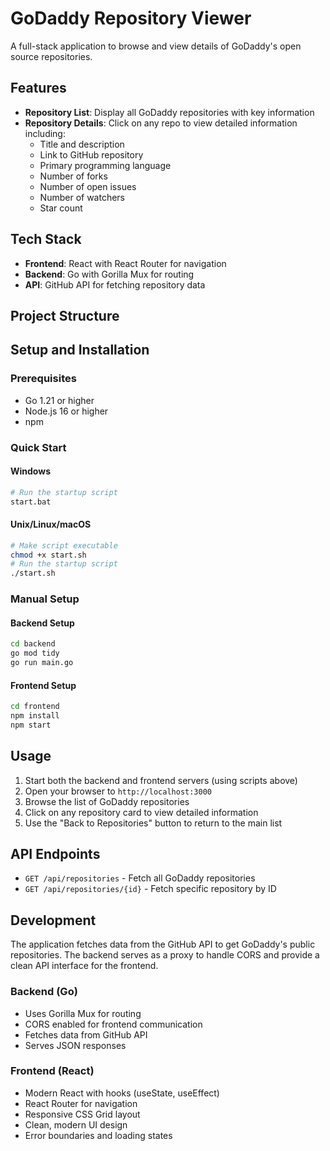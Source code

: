 # GoDaddy Repository Viewer

A full-stack application to browse and view details of GoDaddy's open source repositories.

## Features

- **Repository List**: Display all GoDaddy repositories with key information
- **Repository Details**: Click on any repo to view detailed information including:
  - Title and description
  - Link to GitHub repository
  - Primary programming language
  - Number of forks
  - Number of open issues
  - Number of watchers
  - Star count

## Tech Stack

- **Frontend**: React with React Router for navigation
- **Backend**: Go with Gorilla Mux for routing
- **API**: GitHub API for fetching repository data

## Project Structure



## Setup and Installation

### Prerequisites

- Go 1.21 or higher
- Node.js 16 or higher
- npm

### Quick Start

#### Windows
```bash
# Run the startup script
start.bat
```

#### Unix/Linux/macOS
```bash
# Make script executable
chmod +x start.sh
# Run the startup script
./start.sh
```

### Manual Setup

#### Backend Setup
```bash
cd backend
go mod tidy
go run main.go
```

#### Frontend Setup
```bash
cd frontend
npm install
npm start
```

## Usage

1. Start both the backend and frontend servers (using scripts above)
2. Open your browser to `http://localhost:3000`
3. Browse the list of GoDaddy repositories
4. Click on any repository card to view detailed information
5. Use the "Back to Repositories" button to return to the main list

## API Endpoints

- `GET /api/repositories` - Fetch all GoDaddy repositories
- `GET /api/repositories/{id}` - Fetch specific repository by ID

## Development

The application fetches data from the GitHub API to get GoDaddy's public repositories. The backend serves as a proxy to handle CORS and provide a clean API interface for the frontend.

### Backend (Go)
- Uses Gorilla Mux for routing
- CORS enabled for frontend communication
- Fetches data from GitHub API
- Serves JSON responses

### Frontend (React)
- Modern React with hooks (useState, useEffect)
- React Router for navigation
- Responsive CSS Grid layout
- Clean, modern UI design
- Error boundaries and loading states
